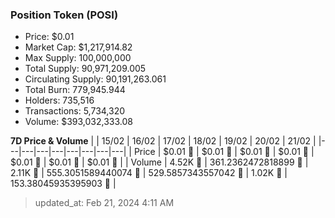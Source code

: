 
  ### Position Token (POSI)
  - Price: $0.01
  - Market Cap: $1,217,914.82
  - Max Supply: 100,000,000
  - Total Supply: 90,971,209.005
  - Circulating Supply: 90,191,263.061
  - Total Burn: 779,945.944
  - Holders: 735,516
  - Transactions: 5,734,320
  - Volume: $393,032,333.08

  **7D Price & Volume**
  | | 15&#x2F;02 | 16&#x2F;02 | 17&#x2F;02 | 18&#x2F;02 | 19&#x2F;02 | 20&#x2F;02 | 21&#x2F;02 |
  |---|---|---|---|---|---|---|---|
  | Price | $0.01 🚀 | $0.01 🚀 | $0.01 🔻 | $0.01 🔻 | $0.01 🔻 | $0.01 🚀 | $0.01 🚀 |
  | Volume | 4.52K 🚀 | 361.2362472818899 🔻 | 2.11K 🚀 | 555.3051589440074 🔻 | 529.5857343557042 🔻 | 1.02K 🚀 | 153.38045935395903 🔻 |

  > updated_at: Feb 21, 2024 4:11 AM
